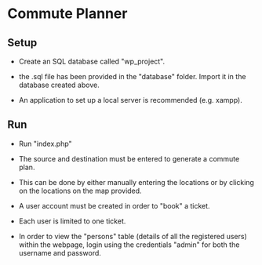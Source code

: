 # Commute Planner

## Setup

- Create an SQL database called "wp_project".

- the .sql file has been provided in the "database" folder. Import it in the database created above.

- An application to set up a local server is recommended (e.g. xampp).

## Run

- Run "index.php"

- The source and destination must be entered to generate a commute plan.

- This can be done by either manually entering the locations or by clicking on the locations on the map provided.

- A user account must be created in order to "book" a ticket.

- Each user is limited to one ticket.

- In order to view the "persons" table (details of all the registered users) within the webpage, login using the credentials "admin" for both the username and password.


